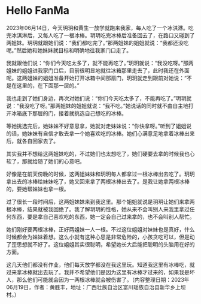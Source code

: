 # Hello FanMa 

2023年06月14日，今天玥玥和黄生一放学就跑来我家，每人吃了一个冰淇淋。吃完冰淇淋后，又每人吃了一根冰棒。玥玥吃完冰棒后准备回去了，在路口又碰到了两姐妹。玥玥就跟她们说：“我们都吃完了。”那两姐妹的姐姐就说：“我都还没吃呢。”然后她和她妹妹就目标和明确地往我家门口走了。

我就跟他们说：“你们今天吃太多了，就不能再吃了。”玥玥就说：“我没吃呀。”那两姐妹的姐姐进我家门口后，目前很明显地就往冰箱那里走去了，此时我还在外面呢。这两姐妹的姐姐准备开始打开冰箱中间那扇门，玥玥就走到跟前对她说：“不是在这里的，在下面那一层的。”

我也走到了她们身边，再次对她们说：“你们今天吃太多了，不能再吃了。”玥玥就说：“我没吃了呀。”那两姐妹的姐姐就说：“我不吃。”她说话的同时就不由自主地打开冰箱底下那层的门，接着就挑选自己想吃的冰棒。

等她挑选完后，她妹妹不好意思拿，她就对走妹妹说：“你快拿呀。”听到了姐姐说的话，她妹妹有自信才敢去拿一个她喜欢吃的冰棒。她们心满意足地拿着冰棒出来后，就各自回家去了。

其实我并不想给这两姐妹吃的，不过她们也太想吃了，她们硬要去拿的时候我也心软了，那就给随了她们的心意吧。

好像是在前天傍晚的时候，这两姐妹妹和玥玥每人都拿过一根冰棒出去吃了。玥玥拿出去的冰棒给妹妹吃了，她又回来拿了两根冰棒出去了。是我让她拿两根冰棒的，要她帮妹妹也拿一根。

过了很长一段时间后，这两姐妹妹来到我这里。那个姐姐就说是玥玥让她们来拿两根冰棒，结果就被我回绝了。我了解玥玥的性格，她从来不会叫别人来我里拿过任何东西，要是拿自己喜欢吃的东西，她一定会自己过来拿的，也不会叫别人帮忙。

她们刚好要两根冰棒，正好两姐妹一人一根。不过这位姐姐对妹妹也是真好，什么时候都会为妹妹着想。这么小就有这种心思是非常危险的，小孩贪吃可以，但是动了歪思想就不好了。这位姐姐其实很聪明，希望她长大后能把聪明的头脑用在好的方面。

这几天他们都没有作业，他们每天放学都没在我这里玩。知道我这里有冰棒吃，就过来拿冰棒就出去玩了。我并不希望他们是因为这里有冰棒才过来的，如果我是坏人，那么他们可能就会因为一两根冰棒就会被伤害了。（内容整理日期：2023年06月19日，作者：黄胜丰，地址：广西壮族自治区富川瑶族自治县新华乡上坝村。）